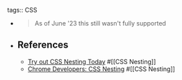 tags:: CSS

- > As of June '23 this still wasn't fully supported
- ## References
	- [Try out CSS Nesting Today](https://webkit.org/blog/13813/try-css-nesting-today-in-safari-technology-preview/) #[[CSS Nesting]]
	- [Chrome Developers: CSS Nesting](https://developer.chrome.com/articles/css-nesting/) #[[CSS Nesting]]